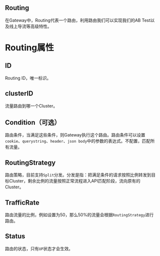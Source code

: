 Routing
------
在Gateway中，Routing代表一个路由，利用路由我们可以实现我们的AB Test以及线上导流等高级特性。

# Routing属性
## ID
Routing ID，唯一标识。

## clusterID
流量路由到哪一个Cluster。

## Condition（可选）
路由条件，当满足这些条件，则Gateway执行这个路由。路由条件可以设置`cookie`、`querystring`、`header`、`json body`中的参数的表达式。不配置，匹配所有流量。

## RoutingStrategy
路由策略，目前支持`Split`分发。分发是指：把满足条件的请求按照比例转发到目标Cluster，剩余比例的流量按照正常流程进入API匹配阶段，流向原有的Cluster。

## TrafficRate
路由流量的比例，例如设置为50，那么50%的流量会根据`RoutingStrategy`进行路由。

## Status
路由的状态，只有`UP`状态才会生效。